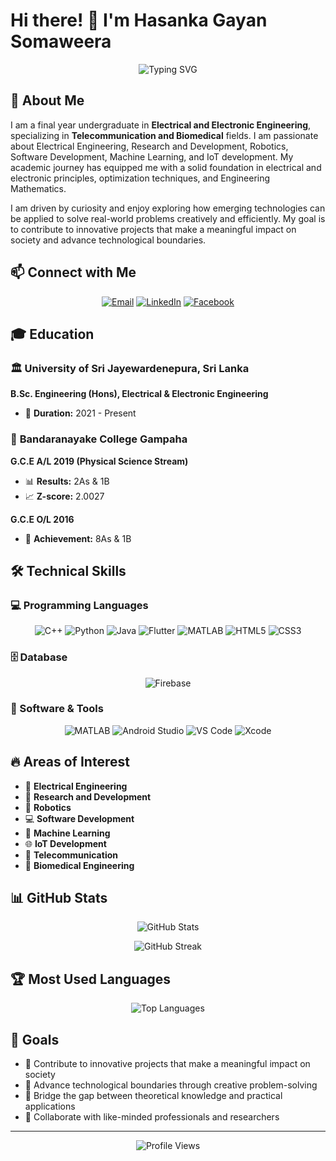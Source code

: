 # Hi there! 👋 I'm Hasanka Gayan Somaweera

<div align="center">
  <img src="https://readme-typing-svg.herokuapp.com?font=Fira+Code&pause=1000&color=36BCF7&width=435&lines=Electrical+%26+Electronic+Engineer;Robotics+%26+IoT+Enthusiast;Software+Developer;ML+%26+Research+Enthusiast" alt="Typing SVG" />
</div>

## 🚀 About Me

I am a final year undergraduate in **Electrical and Electronic Engineering**, specializing in **Telecommunication and Biomedical** fields. I am passionate about Electrical Engineering, Research and Development, Robotics, Software Development, Machine Learning, and IoT development. My academic journey has equipped me with a solid foundation in electrical and electronic principles, optimization techniques, and Engineering Mathematics.

I am driven by curiosity and enjoy exploring how emerging technologies can be applied to solve real-world problems creatively and efficiently. My goal is to contribute to innovative projects that make a meaningful impact on society and advance technological boundaries.

## 📫 Connect with Me

<div align="center">
  
[![Email](https://img.shields.io/badge/Email-D14836?style=for-the-badge&logo=gmail&logoColor=white)](mailto:hasankagayansomaweera@gmail.com)
[![LinkedIn](https://img.shields.io/badge/LinkedIn-0077B5?style=for-the-badge&logo=linkedin&logoColor=white)](https://www.linkedin.com/in/hasanka-gayan-somaweera/)
[![Facebook](https://img.shields.io/badge/Facebook-1877F2?style=for-the-badge&logo=facebook&logoColor=white)](https://web.facebook.com/hasanka.gayan.5)

</div>

## 🎓 Education

### 🏛️ **University of Sri Jayewardenepura, Sri Lanka**
**B.Sc. Engineering (Hons), Electrical & Electronic Engineering**
- 📅 **Duration:** 2021 - Present


### 🏫 **Bandaranayake College Gampaha**
**G.C.E A/L 2019 (Physical Science Stream)**
- 📊 **Results:** 2As & 1B
- 📈 **Z-score:** 2.0027

**G.C.E O/L 2016**
- 🏅 **Achievement:** 8As & 1B

## 🛠️ Technical Skills

### 💻 Programming Languages
<div align="center">
  
![C++](https://img.shields.io/badge/C++-00599C?style=for-the-badge&logo=c%2B%2B&logoColor=white)
![Python](https://img.shields.io/badge/Python-3776AB?style=for-the-badge&logo=python&logoColor=white)
![Java](https://img.shields.io/badge/Java-ED8B00?style=for-the-badge&logo=java&logoColor=white)
![Flutter](https://img.shields.io/badge/Flutter-02569B?style=for-the-badge&logo=flutter&logoColor=white)
![MATLAB](https://img.shields.io/badge/MATLAB-0076A8?style=for-the-badge&logo=mathworks&logoColor=white)
![HTML5](https://img.shields.io/badge/HTML5-E34F26?style=for-the-badge&logo=html5&logoColor=white)
![CSS3](https://img.shields.io/badge/CSS3-1572B6?style=for-the-badge&logo=css3&logoColor=white)

</div>

### 🗄️ Database
<div align="center">
  
![Firebase](https://img.shields.io/badge/Firebase-FFCA28?style=for-the-badge&logo=firebase&logoColor=black)

</div>

### 🔧 Software & Tools
<div align="center">
  
![MATLAB](https://img.shields.io/badge/MATLAB-0076A8?style=for-the-badge&logo=mathworks&logoColor=white)
![Android Studio](https://img.shields.io/badge/Android_Studio-3DDC84?style=for-the-badge&logo=android-studio&logoColor=white)
![VS Code](https://img.shields.io/badge/VS_Code-0078D4?style=for-the-badge&logo=visual%20studio%20code&logoColor=white)
![Xcode](https://img.shields.io/badge/Xcode-007ACC?style=for-the-badge&logo=Xcode&logoColor=white)

</div>

## 🔥 Areas of Interest

- 🔌 **Electrical Engineering**
- 🔬 **Research and Development**
- 🤖 **Robotics**
- 💻 **Software Development**
- 🧠 **Machine Learning**
- 🌐 **IoT Development**
- 📡 **Telecommunication**
- 🏥 **Biomedical Engineering**

## 📊 GitHub Stats

<div align="center">
  
![GitHub Stats](https://github-readme-stats.vercel.app/api?username=hasankagayan&show_icons=true&theme=radical&hide_border=true&count_private=true)

![GitHub Streak](https://github-readme-streak-stats.herokuapp.com/?user=hasankagayan&theme=radical&hide_border=true)

</div>

## 🏆 Most Used Languages

<div align="center">
  
![Top Languages](https://github-readme-stats.vercel.app/api/top-langs/?username=hasankagayan&layout=compact&theme=radical&hide_border=true&langs_count=8)

</div>

## 🎯 Goals

- 🚀 Contribute to innovative projects that make a meaningful impact on society
- 🌟 Advance technological boundaries through creative problem-solving
- 🔬 Bridge the gap between theoretical knowledge and practical applications
- 🤝 Collaborate with like-minded professionals and researchers

---

<div align="center">

![Profile Views](https://komarev.com/ghpvc/?username=hasankagayan&color=brightgreen&style=flat-square)

</div>
